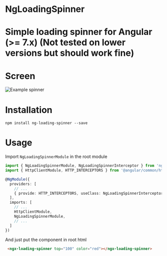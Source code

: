 # NgLoadingSpinner

# Simple loading spinner for Angular (>= 7.x) (Not tested on lower versions but should work fine)

# Screen
![Example spinner](https://raw.githubusercontent.com/spahicharis/spaha-workspace/master/src/assets/ng_loading_spinner.png)

# Installation
`npm install ng-loading-spinner --save`

# Usage
Import `NgLoadingSpinnerModule` in the root module
```ts
import { NgLoadingSpinnerModule, NgLoadingSpinnerInterceptor } from 'ng-loading-spinner';
import { HttpClientModule, HTTP_INTERCEPTORS } from '@angular/common/http';

@NgModule({
  providers: [
    // ...
    { provide: HTTP_INTERCEPTORS, useClass: NgLoadingSpinnerInterceptor, multi: true }
  ],
  imports: [
    // ...
    HttpClientModule,
    NgLoadingSpinnerModule,
    // ...
  ]
})
```

And just put the component in root html

```html
 <ngx-loading-spinner top="100" color="red"></ngx-loading-spinner>
```
